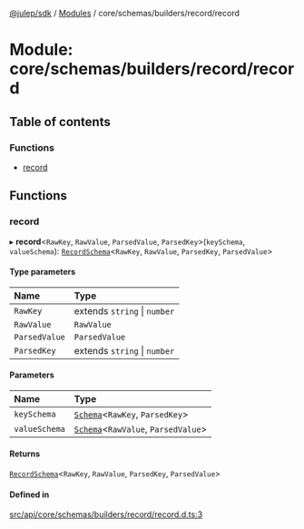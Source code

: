 [@julep/sdk](../README.md) / [Modules](../modules.md) / core/schemas/builders/record/record

# Module: core/schemas/builders/record/record

## Table of contents

### Functions

- [record](core_schemas_builders_record_record.md#record)

## Functions

### record

▸ **record**\<`RawKey`, `RawValue`, `ParsedValue`, `ParsedKey`\>(`keySchema`, `valueSchema`): [`RecordSchema`](core_schemas_builders_record_types.md#recordschema)\<`RawKey`, `RawValue`, `ParsedKey`, `ParsedValue`\>

#### Type parameters

| Name | Type |
| :------ | :------ |
| `RawKey` | extends `string` \| `number` |
| `RawValue` | `RawValue` |
| `ParsedValue` | `ParsedValue` |
| `ParsedKey` | extends `string` \| `number` |

#### Parameters

| Name | Type |
| :------ | :------ |
| `keySchema` | [`Schema`](core_schemas_Schema.md#schema)\<`RawKey`, `ParsedKey`\> |
| `valueSchema` | [`Schema`](core_schemas_Schema.md#schema)\<`RawValue`, `ParsedValue`\> |

#### Returns

[`RecordSchema`](core_schemas_builders_record_types.md#recordschema)\<`RawKey`, `RawValue`, `ParsedKey`, `ParsedValue`\>

#### Defined in

[src/api/core/schemas/builders/record/record.d.ts:3](https://github.com/julep-ai/samantha-monorepo/blob/9aefd53/sdks/js/src/api/core/schemas/builders/record/record.d.ts#L3)
